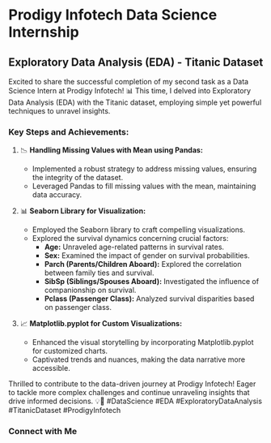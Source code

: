 # Prodigy Infotech Data Science Internship

## Exploratory Data Analysis (EDA) - Titanic Dataset

Excited to share the successful completion of my second task as a Data Science Intern at Prodigy Infotech! 📊 This time, I delved into Exploratory Data Analysis (EDA) with the Titanic dataset, employing simple yet powerful techniques to unravel insights.

### Key Steps and Achievements:

1. 📉 **Handling Missing Values with Mean using Pandas:**
   - Implemented a robust strategy to address missing values, ensuring the integrity of the dataset.
   - Leveraged Pandas to fill missing values with the mean, maintaining data accuracy.

2. 📊 **Seaborn Library for Visualization:**
   - Employed the Seaborn library to craft compelling visualizations.
   - Explored the survival dynamics concerning crucial factors:
     - **Age:** Unraveled age-related patterns in survival rates.
     - **Sex:** Examined the impact of gender on survival probabilities.
     - **Parch (Parents/Children Aboard):** Explored the correlation between family ties and survival.
     - **SibSp (Siblings/Spouses Aboard):** Investigated the influence of companionship on survival.
     - **Pclass (Passenger Class):** Analyzed survival disparities based on passenger class.

3. 📈 **Matplotlib.pyplot for Custom Visualizations:**
   - Enhanced the visual storytelling by incorporating Matplotlib.pyplot for customized charts.
   - Captivated trends and nuances, making the data narrative more accessible.

Thrilled to contribute to the data-driven journey at Prodigy Infotech! Eager to tackle more complex challenges and continue unraveling insights that drive informed decisions. 💡🚢 #DataScience #EDA #ExploratoryDataAnalysis #TitanicDataset #ProdigyInfotech

### Connect with Me

